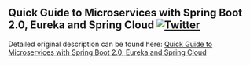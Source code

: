 ## Quick Guide to Microservices with Spring Boot 2.0, Eureka and Spring Cloud  [![Twitter](https://img.shields.io/twitter/follow/scott_braconnier.svg?style=social&logo=twitter&label=Follow%20Me)](https://twitter.com/scott_braconnier)

Detailed original description can be found here: [Quick Guide to Microservices with Spring Boot 2.0, Eureka and Spring Cloud](https://piotrminkowski.wordpress.com/2018/04/26/quick-guide-to-microservices-with-spring-boot-2-0-eureka-and-spring-cloud/) 
